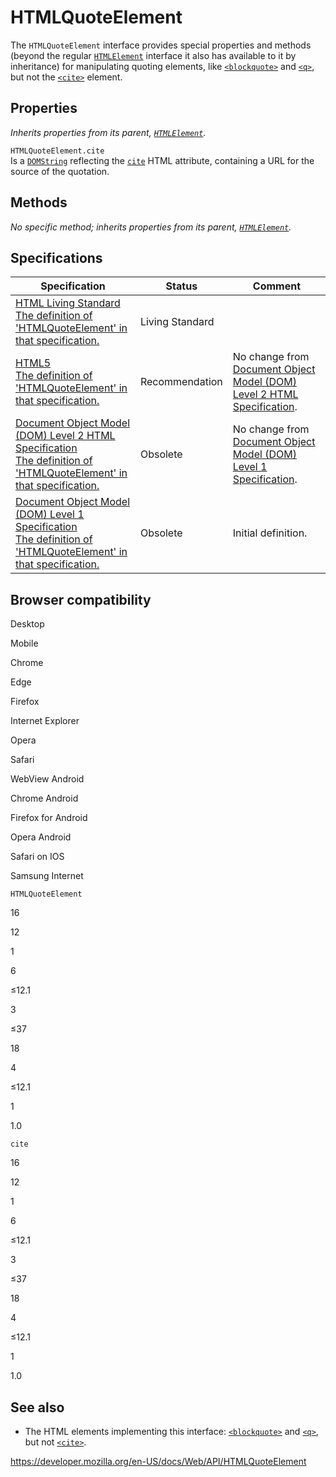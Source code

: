 HTMLQuoteElement
================

The `HTMLQuoteElement` interface provides special properties and methods (beyond the regular [`HTMLElement`](htmlelement) interface it also has available to it by inheritance) for manipulating quoting elements, like [`<blockquote>`](https://developer.mozilla.org/en-US/docs/Web/HTML/Element/blockquote) and [`<q>`](https://developer.mozilla.org/en-US/docs/Web/HTML/Element/q), but not the [`<cite>`](https://developer.mozilla.org/en-US/docs/Web/HTML/Element/cite) element.

Properties
----------

*Inherits properties from its parent, [`HTMLElement`](htmlelement).*

<span class="page-not-created">`HTMLQuoteElement.cite`</span>  
Is a [`DOMString`](domstring) reflecting the [`cite`](https://developer.mozilla.org/en-US/docs/Web/HTML/Element/blockquote#attr-cite) HTML attribute, containing a URL for the source of the quotation.

Methods
-------

*No specific method; inherits properties from its parent, [`HTMLElement`](htmlelement).*

Specifications
--------------

<table><thead><tr class="header"><th>Specification</th><th>Status</th><th>Comment</th></tr></thead><tbody><tr class="odd"><td><a href="https://html.spec.whatwg.org/multipage/#htmlquoteelement">HTML Living Standard<br />
<span class="small">The definition of 'HTMLQuoteElement' in that specification.</span></a></td><td><span class="spec-living">Living Standard</span></td><td></td></tr><tr class="even"><td><a href="https://www.w3.org/TR/html52/grouping-content.html#the-blockquote-element">HTML5<br />
<span class="small">The definition of 'HTMLQuoteElement' in that specification.</span></a></td><td><span class="spec-rec">Recommendation</span></td><td>No change from <a href="https://www.w3.org/TR/DOM-Level-2-HTML/">Document Object Model (DOM) Level 2 HTML Specification</a>.</td></tr><tr class="odd"><td><a href="https://www.w3.org/TR/DOM-Level-2-HTML/html.html#ID-70319763">Document Object Model (DOM) Level 2 HTML Specification<br />
<span class="small">The definition of 'HTMLQuoteElement' in that specification.</span></a></td><td><span class="spec-obsolete">Obsolete</span></td><td>No change from <a href="https://www.w3.org/TR/REC-DOM-Level-1/">Document Object Model (DOM) Level 1 Specification</a>.</td></tr><tr class="even"><td><a href="https://www.w3.org/TR/REC-DOM-Level-1/level-one-html.html#ID-70319763">Document Object Model (DOM) Level 1 Specification<br />
<span class="small">The definition of 'HTMLQuoteElement' in that specification.</span></a></td><td><span class="spec-obsolete">Obsolete</span></td><td>Initial definition.</td></tr></tbody></table>

Browser compatibility
---------------------

Desktop

Mobile

Chrome

Edge

Firefox

Internet Explorer

Opera

Safari

WebView Android

Chrome Android

Firefox for Android

Opera Android

Safari on IOS

Samsung Internet

`HTMLQuoteElement`

16

12

1

6

≤12.1

3

≤37

18

4

≤12.1

1

1.0

`cite`

16

12

1

6

≤12.1

3

≤37

18

4

≤12.1

1

1.0

See also
--------

-   The HTML elements implementing this interface: [`<blockquote>`](https://developer.mozilla.org/en-US/docs/Web/HTML/Element/blockquote) and [`<q>`](https://developer.mozilla.org/en-US/docs/Web/HTML/Element/q), but not [`<cite>`](https://developer.mozilla.org/en-US/docs/Web/HTML/Element/cite).

<a href="https://developer.mozilla.org/en-US/docs/Web/API/HTMLQuoteElement" class="_attribution-link">https://developer.mozilla.org/en-US/docs/Web/API/HTMLQuoteElement</a>

